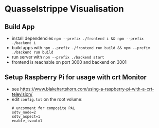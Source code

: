 # Quasselstrippe Visualisation

## Build App

* install dependencies `npm --prefix ./frontend i && npm --prefix ./backend i`
* build apps with `npm --prefix ./frontend run build && npm --prefix ./backend run build`
* run server with `npm --prefix ./backend start`
* frontend is reachable on port 3000 and backend on 3001

## Setup Raspberry Pi for usage with crt Monitor

* see https://www.blakehartshorn.com/using-a-raspberry-pi-with-a-crt-television/
* edit `config.txt` on the root volume:
  ```
  # uncomment for composite PAL
  sdtv_mode=2
  sdtv_aspect=1
  enable_tvout=1
  ```

